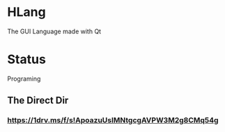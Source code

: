 # HLang
The GUI Language made with Qt
# Status
Programing
## The Direct Dir
### https://1drv.ms/f/s!ApoazuUsIMNtgcgAVPW3M2g8CMq54g
